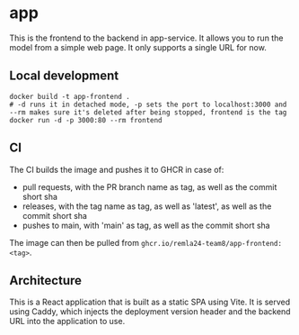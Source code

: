 # app
This is the frontend to the backend in app-service. It allows you to run the model from a simple web page. It only supports a single URL for now.

## Local development

```
docker build -t app-frontend .
# -d runs it in detached mode, -p sets the port to localhost:3000 and --rm makes sure it's deleted after being stopped, frontend is the tag
docker run -d -p 3000:80 --rm frontend
```

## CI

The CI builds the image and pushes it to GHCR in case of:

- pull requests, with the PR branch name as tag, as well as the commit short sha
- releases, with the tag name as tag, as well as 'latest', as well as the commit short sha
- pushes to main, with 'main' as tag, as well as the commit short sha

The image can then be pulled from `ghcr.io/remla24-team8/app-frontend:<tag>`.

## Architecture

This is a React application that is built as a static SPA using Vite. It is served using Caddy, which injects the deployment version header and the backend URL into the application to use.
